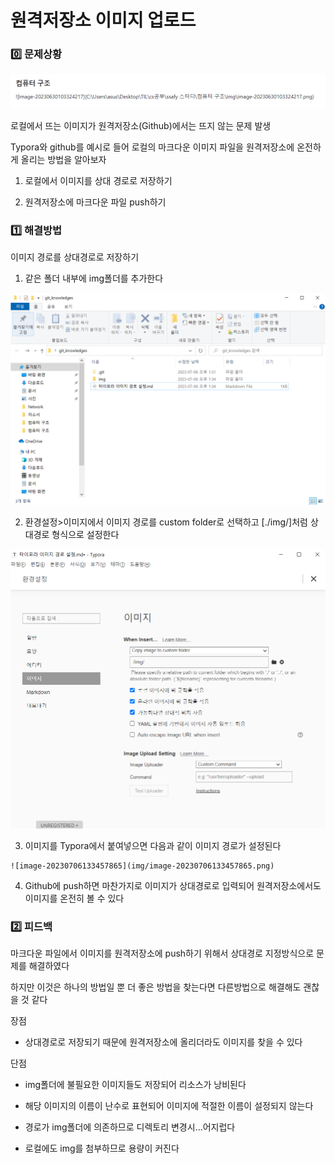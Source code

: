 # 원격저장소 이미지 업로드

### 0️⃣ 문제상황

![image-20230706132559100](img/image-20230706132559100.png)

로컬에서 뜨는 이미지가 원격저장소(Github)에서는 뜨지 않는 문제 발생

Typora와 github를 예시로 들어 로컬의 마크다운 이미지 파일을 원격저장소에 온전하게 올리는 방법을 알아보자

1. 로컬에서 이미지를 상대 경로로 저장하기

2. 원격저장소에 마크다운 파일 push하기



### 1️⃣ 해결방법

이미지 경로를 상대경로로 저장하기

1. 같은 폴더 내부에 img폴더를 추가한다

![image-20230706133541324](img/image-20230706133541324.png)

2. 환경설정>이미지에서 이미지 경로를 custom folder로 선택하고 [./img/]처럼 상대경로 형식으로 설정한다

![image-20230706133457865](img/image-20230706133457865.png)

3. 이미지를 Typora에서 붙여넣으면 다음과 같이 이미지 경로가 설정된다

```
![image-20230706133457865](img/image-20230706133457865.png)
```

4. Github에 push하면 마찬가지로 이미지가 상대경로로 입력되어 원격저장소에서도 이미지를 온전히 볼 수 있다



### 2️⃣ 피드백

마크다운 파일에서 이미지를 원격저장소에 push하기 위해서 상대경로 지정방식으로 문제를 해결하였다

하지만 이것은 하나의 방법일 뿐 더 좋은 방법을 찾는다면 다른방법으로 해결해도 괜찮을 것 같다

장점

- 상대경로로 저장되기 때문에 원격저장소에 올리더라도 이미지를 찾을 수 있다

단점

- img폴더에 불필요한 이미지들도 저장되어 리소스가 낭비된다
- 해당 이미지의 이름이 난수로 표현되어 이미지에 적절한 이름이 설정되지 않는다
- 경로가 img폴더에 의존하므로 디렉토리 변경시...어지럽다

- 로컬에도 img를 첨부하므로 용량이 커진다
